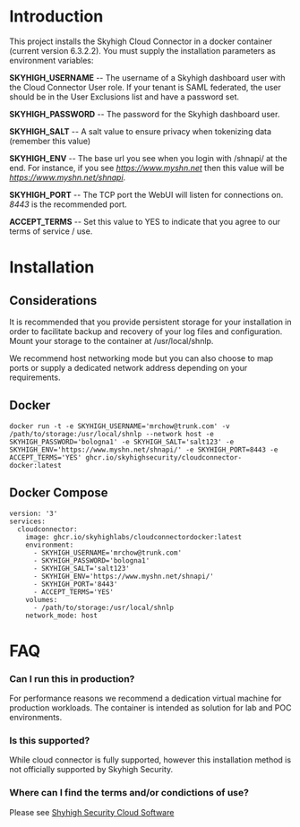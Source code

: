 # Introduction
This project installs the Skyhigh Cloud Connector in a docker container (current version 6.3.2.2).  You must supply the installation parameters as environment variables:


**SKYHIGH_USERNAME** -- The username of a Skyhigh dashboard user with the Cloud Connector User role. If your tenant is SAML federated, the user should be in the User Exclusions list and have a password set.

**SKYHIGH_PASSWORD** -- The password for the Skyhigh dashboard user.

**SKYHIGH_SALT** -- A salt value to ensure privacy when tokenizing data (remember this value)

**SKYHIGH_ENV** -- The base url you see when you login with /shnapi/ at the end.  For instance, if you see *https://www.myshn.net* then this value will be *https://www.myshn.net/shnapi*.

**SKYHIGH_PORT** --	The TCP port the WebUI will listen for connections on.  *8443* is the recommended port.

**ACCEPT_TERMS** -- Set this value to YES to indicate that you agree to our terms of service / use.

    

# Installation

## Considerations

It is recommended that you provide persistent storage for your installation in order to facilitate backup and recovery of your log files and configuration.  Mount your storage to the container at /usr/local/shnlp.

We recommend host networking mode but you can also choose to map ports or supply a dedicated network address depending on your requirements.

## Docker

```
docker run -t -e SKYHIGH_USERNAME='mrchow@trunk.com' -v /path/to/storage:/usr/local/shnlp --network host -e SKYHIGH_PASSWORD='bologna1' -e SKYHIGH_SALT='salt123' -e SKYHIGH_ENV='https://www.myshn.net/shnapi/' -e SKYHIGH_PORT=8443 -e ACCEPT_TERMS='YES' ghcr.io/skyhighsecurity/cloudconnector-docker:latest
```

## Docker Compose

```
version: '3'
services:
  cloudconnector:
    image: ghcr.io/skyhighlabs/cloudconnectordocker:latest
    environment:
      - SKYHIGH_USERNAME='mrchow@trunk.com'
      - SKYHIGH_PASSWORD='bologna1'
      - SKYHIGH_SALT='salt123'
      - SKYHIGH_ENV='https://www.myshn.net/shnapi/'
      - SKYHIGH_PORT='8443'
	  - ACCEPT_TERMS='YES'
    volumes:
      - /path/to/storage:/usr/local/shnlp
    network_mode: host
```

# FAQ

### Can I run this in production?
For performance reasons we recommend a dedication virtual machine for production workloads. The container is intended as solution for lab and POC environments.

### Is this supported?
While cloud connector is fully supported, however this installation method is not officially supported by Skyhigh Security.

### Where can I find the terms and/or condictions of use?
Please see [Shyhigh Security Cloud Software](https://success.myshn.net/Software_Downloads/Download_Software/01_MVISION_Cloud_Installers)